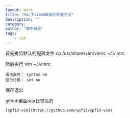 ```yaml
---
layout: post
title: "Mac下vim编辑器的配置方法"
description: ""
category: 
author: "静中细思"
tags: 
    - vim
---
```


首先拷贝默认的配置文件
   cp /usr/share/vim/vimrc ~/.vimrc

然后执行
   vim ~/.vimrc

    语法高亮： syntax on
    显示行数： set nu

保存退出


github里面star比较高的 

    [spf13-vim](https://github.com/spf13/spf13-vim)


